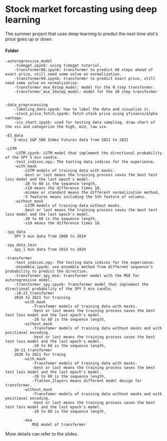 # Stock market forcasting using deep learning

The summer project that uses deep learning to predict the next time slot's price goes up or down.

#### Folder
    -autoregressive_model
        -timegpt.ipynb: using timegpt tutorial.
        -transformer88.ipynb: transformer to predict 60 steps ahead of exact price, still need some solve on normalization.
        -transformer89.ipynb: transformer to predict exact price, still need some solve on normalization.
        -transformer_mse_0step_model: model for the 0 step transformer.
        -transformer_mse_10step_model: model for the 10 step transformer


    -data_preprocessing
        -labeling_data.ipynb: how to label the data and visualize it.
        -stock_price_fetch,ipynb: fetch stock price using yfinance/alpha vantage.
        -vix_chart.ipynb: used for testing data sampling, draw chart of the vix and categorize the high, mid, low vix.

    -ES_data
        E-mini S&P 500 Index Futures data from 2021 to 2022

    -LSTM
        -LSTM.ipynb: LSTM model that implement the directional probability of the SPY 5 min candle.
        -test_indices.npy: The testing data indices for the experience.
        -with_mask
            -LSTM models of training data with masks.
            -best or last means the training process saves the best test loss model and the last epoch's model.
            -20 to 60 is the sequence length, 
            -x10 means the difference times 10, 
            -minmax or standard means the different normalization method, 
            -5 features means including the 5th feature of volumns.
        -without_mask
            -LSTM models of training data without masks.
            -best or last means the training process saves the best test loss model and the last epoch's model.
            -20 to 60 is the sequence length, 
            -x10 means the difference times 10.
    
    -spy_data
        SPY 5 min data from 2008 to 2024

    -spy_data_1min
        spy_1 min data from 2014 to 2024

    -transformer
        -test_indices.npy: The testing data indices for the experience.
        -ensemble.ipynb: use ensemble method from differnet sequence's probability to predict the direction.
        -transformer_spy_mse: transformer model with the MSE for autoregressive model.
        -transformer_spy.ipynb: Transformer model that implement the directional probability of the SPY 5 min candle.
        -18-21_transformer
        2018 to 2021 for training
            -with_mask
                -Transfomer models of training data with masks.
                -best or last means the training process saves the best test loss model and the last epoch's model.
                -20 to 60 is the sequence length, 
            -without_mask
                -Transfomer models of training data without masks and with positional encoding.
                -best or last means the training process saves the best test loss model and the last epoch's model.
                -20 to 60 is the sequence length,
        20-21_transformer
        2020 to 2021 for traing
            -with_mask
                -Transfomer models of training data with masks.
                -best or last means the training process saves the best test loss model and the last epoch's model.
                -20 to 60 is the sequence length, 
                -flatten_2layers means different model design for transformer.
            -without_mask
                -Transfomer models of training data without masks and with positional encoding.
                -best or last means the training process saves the best test loss model and the last epoch's model.
                -20 to 60 is the sequence length,

            -mse
                MSE model of transformer

More details can refer to the slides.
            
            

                



